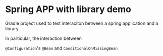 # Spring APP with library demo

Gradle project used to test interaciton between a spring application and a library.

In particular, the interaction between

`@Configuration`'s `@Bean` and `ConditionalOnMissingBean`